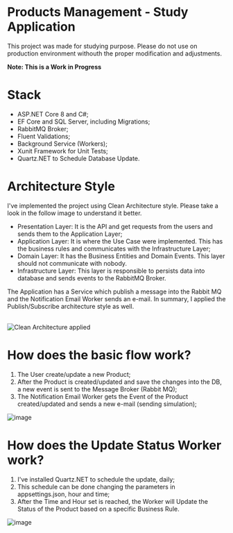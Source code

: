 # Products Management - Study Application
This project was made for studying purpose. Please do not use on production environment withouth the proper modification and adjustments.

**Note: This is a Work in Progress**

# Stack
- ASP.NET Core 8 and C#;
- EF Core and SQL Server, including Migrations;
- RabbitMQ Broker;
- Fluent Validations;
- Background Service (Workers);
- Xunit Framework for Unit Tests;
- Quartz.NET to Schedule Database Update.

# Architecture Style
I've implemented the project using Clean Architecture style. Please take a look in the follow image to understand it better.

- Presentation Layer: It is the API and get requests from the users and sends them to the Application Layer;
- Application Layer: It is where the Use Case were implemented. This has the business rules and communicates with the Infrastructure Layer;
- Domain Layer: It has the Business Entities and Domain Events. This layer should not communicate with nobody.
- Infrastructure Layer: This layer is responsible to persists data into database and sends events to the RabbitMQ Broker.

The Application has a Service which publish a message into the Rabbit MQ and the Notification Email Worker sends an e-mail.
In summary, I applied the Publish/Subscribe architecture style as well.

<br/>
  
<img alt="Clean Architecture applied" title="Clean Architecture applied" src="https://github.com/user-attachments/assets/825a1f35-a317-48a3-8cd9-39bb5a0b5097" />

<br/>

# How does the basic flow work?
1) The User create/update a new Product;
2) After the Product is created/updated and save the changes into the DB, a new event is sent to the Message Broker (Rabbit MQ);
3) The Notification Email Worker gets the Event of the Product created/updated and sends a new e-mail (sending simulation);

![image](https://github.com/user-attachments/assets/46143448-2eda-4bbc-84d0-13e66f78e7a8)

# How does the Update Status Worker work?
1) I've installed Quartz.NET to schedule the update, daily;
2) This schedule can be done changing the parameters in appsettings.json, hour and time;
3) After the Time and Hour set is reached, the Worker will Update the Status of the Product based on a specific Business Rule.

![image](https://github.com/user-attachments/assets/6c801db1-0a6a-4f01-8cfd-c4e47fb58ba9)


